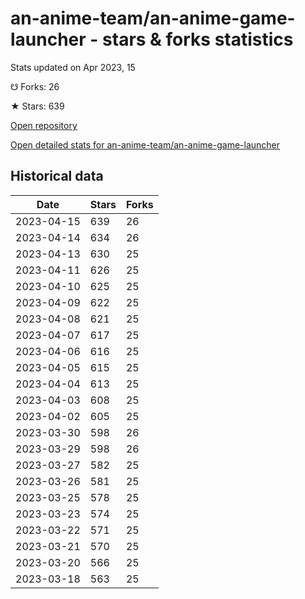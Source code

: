 # an-anime-team/an-anime-game-launcher - stars & forks statistics

Stats updated on Apr 2023, 15

☋ Forks: 26

★ Stars: 639

[Open repository](https://github.com/an-anime-team/an-anime-game-launcher)

[Open detailed stats for an-anime-team/an-anime-game-launcher](https://reviewgithub.com/rep/an-anime-team/an-anime-game-launcher)

## Historical data
| Date | Stars | Forks |
|------|-------|-------|
| 2023-04-15 | 639 | 26 | 
| 2023-04-14 | 634 | 26 | 
| 2023-04-13 | 630 | 25 | 
| 2023-04-11 | 626 | 25 | 
| 2023-04-10 | 625 | 25 | 
| 2023-04-09 | 622 | 25 | 
| 2023-04-08 | 621 | 25 | 
| 2023-04-07 | 617 | 25 | 
| 2023-04-06 | 616 | 25 | 
| 2023-04-05 | 615 | 25 | 
| 2023-04-04 | 613 | 25 | 
| 2023-04-03 | 608 | 25 | 
| 2023-04-02 | 605 | 25 | 
| 2023-03-30 | 598 | 26 | 
| 2023-03-29 | 598 | 26 | 
| 2023-03-27 | 582 | 25 | 
| 2023-03-26 | 581 | 25 | 
| 2023-03-25 | 578 | 25 | 
| 2023-03-23 | 574 | 25 | 
| 2023-03-22 | 571 | 25 | 
| 2023-03-21 | 570 | 25 | 
| 2023-03-20 | 566 | 25 | 
| 2023-03-18 | 563 | 25 | 

